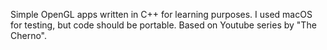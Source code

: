 Simple OpenGL apps written in C++ for learning purposes.
I used macOS for testing, but code should be portable.
Based on Youtube series by "The Cherno".